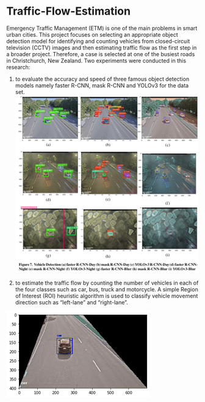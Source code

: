 # Traffic-Flow-Estimation

Emergency Traffic Management (ETM) is one of the main problems in smart urban cities. This project focuses on selecting an appropriate object detection model for identifying and counting vehicles from closed-circuit television (CCTV) images and then estimating traffic flow as the first step in a broader project. Therefore, a case is selected at one of the busiest roads in Christchurch, New Zealand. Two experiments were conducted in this research:

1) to evaluate the accuracy and speed of three famous object detection models namely faster R-CNN, mask R-CNN and YOLOv3 for the data set.
![alt text](Img1.png)

2) to estimate the traffic flow by counting the number of vehicles in each of the four classes such as car, bus, truck and motorcycle. A simple Region of Interest (ROI) heuristic algorithm is used to classify vehicle movement direction such as “left-lane” and “right-lane”.

![alt text](detected2.png)
